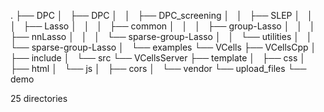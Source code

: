 .
├── DPC
│   ├── DPC
│   │   ├── DPC_screening
│   │   ├── SLEP
│   │   │   ├── Lasso
│   │   │   ├── common
│   │   │   ├── group-Lasso
│   │   │   ├── nnLasso
│   │   │   └── sparse-group-Lasso
│   │   └── utilities
│   │       └── sparse-group-Lasso
│   └── examples
└── VCells
    ├── VCellsCpp
    │   ├── include
    │   └── src
    └── VCellsServer
        ├── template
        │   ├── css
        │   ├── html
        │   └── js
        │       ├── cors
        │       └── vendor
        └── upload_files
            └── demo

25 directories

